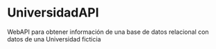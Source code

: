 # UniversidadAPI
WebAPI para obtener información de una base de datos relacional con datos de una Universidad ficticia

